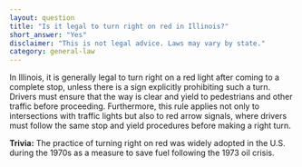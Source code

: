 ```yaml
---
layout: question
title: "Is it legal to turn right on red in Illinois?"
short_answer: "Yes"
disclaimer: "This is not legal advice. Laws may vary by state."
category: general-law
---
```

In Illinois, it is generally legal to turn right on a red light after coming to a complete stop, unless there is a sign explicitly prohibiting such a turn. Drivers must ensure that the way is clear and yield to pedestrians and other traffic before proceeding. Furthermore, this rule applies not only to intersections with traffic lights but also to red arrow signals, where drivers must follow the same stop and yield procedures before making a right turn.

**Trivia:** The practice of turning right on red was widely adopted in the U.S. during the 1970s as a measure to save fuel following the 1973 oil crisis.
